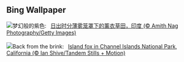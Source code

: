 ## Bing Wallpaper
![](https://www.bing.com/th?id=OHR.Honnavaralavenderfields_ZH-CN8054655091_UHD.jpg&w=1000)梦幻般的紫色:&nbsp;&ensp;[日出时分薄雾笼罩下的薰衣草田，印度 (© Amith Nag Photography/Getty Images)](https://www.bing.com/th?id=OHR.Honnavaralavenderfields_ZH-CN8054655091_UHD.jpg)
<br><br/>
![](https://www.bing.com/th?id=OHR.EarthDayFox_EN-US3922955169_UHD.jpg&w=1000)Back from the brink:&nbsp;&ensp;[Island fox in Channel Islands National Park, California (© Ian Shive/Tandem Stills + Motion)](https://www.bing.com/th?id=OHR.EarthDayFox_EN-US3922955169_UHD.jpg)
<br><br/>
